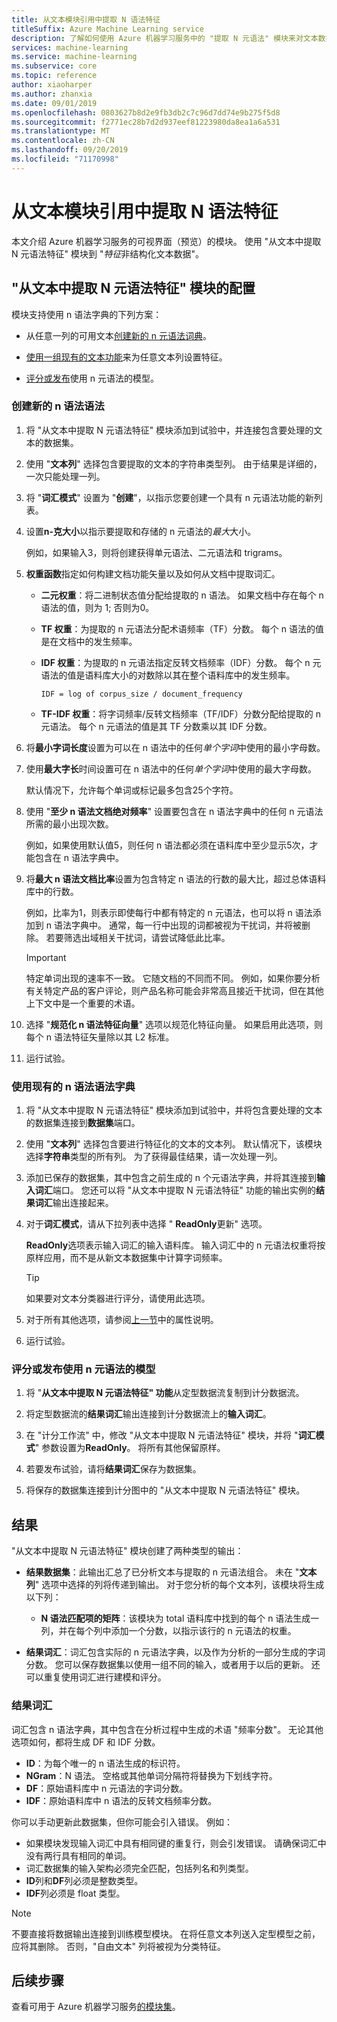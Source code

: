 ```yaml
---
title: 从文本模块引用中提取 N 语法特征
titleSuffix: Azure Machine Learning service
description: 了解如何使用 Azure 机器学习服务中的 "提取 N 元语法" 模块来对文本数据进行特征。
services: machine-learning
ms.service: machine-learning
ms.subservice: core
ms.topic: reference
author: xiaoharper
ms.author: zhanxia
ms.date: 09/01/2019
ms.openlocfilehash: 0803627b8d2e9fb3db2c7c96d7dd74e9b275f5d8
ms.sourcegitcommit: f2771ec28b7d2d937eef81223980da8ea1a6a531
ms.translationtype: MT
ms.contentlocale: zh-CN
ms.lasthandoff: 09/20/2019
ms.locfileid: "71170998"
---
```

# <a name="extract-n-gram-features-from-text-module-reference"></a>从文本模块引用中提取 N 语法特征

本文介绍 Azure 机器学习服务的可视界面（预览）的模块。 使用 "从文本中提取 N 元语法特征" 模块到 "*特征*非结构化文本数据"。 

## <a name="configuration-of-the-extract-n-gram-features-from-text-module"></a>"从文本中提取 N 元语法特征" 模块的配置

模块支持使用 n 语法字典的下列方案：

* 从任意一列的可用文本[创建新的 n 元语法词典](#create-a-new-n-gram-dictionary)。

* [使用一组现有的文本功能](#use-an-existing-n-gram-dictionary)来为任意文本列设置特征。

* [评分或发布](#score-or-publish-a-model-that-uses-n-grams)使用 n 元语法的模型。

### <a name="create-a-new-n-gram-dictionary"></a>创建新的 n 语法语法

1.  将 "从文本中提取 N 元语法特征" 模块添加到试验中，并连接包含要处理的文本的数据集。

1.  使用 "**文本列**" 选择包含要提取的文本的字符串类型列。 由于结果是详细的，一次只能处理一列。

1. 将 "**词汇模式**" 设置为 "**创建**"，以指示您要创建一个具有 n 元语法功能的新列表。 

1. 设置**n-克大小**以指示要提取和存储的 n 元语法的*最大*大小。 

    例如，如果输入3，则将创建获得单元语法、二元语法和 trigrams。

1. **权重函数**指定如何构建文档功能矢量以及如何从文档中提取词汇。

    * **二元权重**：将二进制状态值分配给提取的 n 语法。 如果文档中存在每个 n 语法的值，则为 1; 否则为0。

    * **TF 权重**：为提取的 n 元语法分配术语频率（TF）分数。 每个 n 语法的值是在文档中的发生频率。

    * **IDF 权重**：为提取的 n 元语法指定反转文档频率（IDF）分数。 每个 n 元语法的值是语料库大小的对数除以其在整个语料库中的发生频率。
    
      `IDF = log of corpus_size / document_frequency`
 
    *  **TF-IDF 权重**：将字词频率/反转文档频率（TF/IDF）分数分配给提取的 n 元语法。 每个 n 元语法的值是其 TF 分数乘以其 IDF 分数。

1. 将**最小字词长度**设置为可以在 n 语法中的任何*单个字词*中使用的最小字母数。

1. 使用**最大字长**时间设置可在 n 语法中的任何*单个字词*中使用的最大字母数。

    默认情况下，允许每个单词或标记最多包含25个字符。

1. 使用 "**至少 n 语法文档绝对频率**" 设置要包含在 n 语法字典中的任何 n 元语法所需的最小出现次数。 

    例如，如果使用默认值5，则任何 n 语法都必须在语料库中至少显示5次，才能包含在 n 语法字典中。 

1.  将**最大 n 语法文档比率**设置为包含特定 n 语法的行数的最大比，超过总体语料库中的行数。

    例如，比率为1，则表示即使每行中都有特定的 n 元语法，也可以将 n 语法添加到 n 语法字典中。 通常，每一行中出现的词都被视为干扰词，并将被删除。 若要筛选出域相关干扰词，请尝试降低此比率。

    > [!IMPORTANT]
    > 特定单词出现的速率不一致。 它随文档的不同而不同。 例如，如果你要分析有关特定产品的客户评论，则产品名称可能会非常高且接近干扰词，但在其他上下文中是一个重要的术语。

1. 选择 "**规范化 n 语法特征向量**" 选项以规范化特征向量。 如果启用此选项，则每个 n 语法特征矢量除以其 L2 标准。

1. 运行试验。

### <a name="use-an-existing-n-gram-dictionary"></a>使用现有的 n 语法语法字典

1.  将 "从文本中提取 N 元语法特征" 模块添加到试验中，并将包含要处理的文本的数据集连接到**数据集**端口。

1.  使用 "**文本列**" 选择包含要进行特征化的文本的文本列。 默认情况下，该模块选择**字符串**类型的所有列。 为了获得最佳结果，请一次处理一列。

1. 添加已保存的数据集，其中包含之前生成的 n 个元语法字典，并将其连接到**输入词汇**端口。 您还可以将 "从文本中提取 N 元语法特征" 功能的输出实例的**结果词汇**输出连接起来。

1. 对于**词汇模式**，请从下拉列表中选择 " **ReadOnly**更新" 选项。

   **ReadOnly**选项表示输入词汇的输入语料库。 输入词汇中的 n 元语法权重将按原样应用，而不是从新文本数据集中计算字词频率。

   > [!TIP]
   > 如果要对文本分类器进行评分，请使用此选项。

1.  对于所有其他选项，请参阅[上一节](#create-a-new-n-gram-dictionary)中的属性说明。

1.  运行试验。

### <a name="score-or-publish-a-model-that-uses-n-grams"></a>评分或发布使用 n 元语法的模型

1.  将 "**从文本中提取 N 元语法特征" 功能**从定型数据流复制到计分数据流。

1.  将定型数据流的**结果词汇**输出连接到计分数据流上的**输入词汇**。

1.  在 "计分工作流" 中，修改 "从文本中提取 N 元语法特征" 模块，并将 "**词汇模式**" 参数设置为**ReadOnly**。 将所有其他保留原样。

1.  若要发布试验，请将**结果词汇**保存为数据集。

1.  将保存的数据集连接到计分图中的 "从文本中提取 N 元语法特征" 模块。

## <a name="results"></a>结果

"从文本中提取 N 元语法特征" 模块创建了两种类型的输出： 

* **结果数据集**：此输出汇总了已分析文本与提取的 n 元语法组合。 未在 "**文本列**" 选项中选择的列将传递到输出。 对于您分析的每个文本列，该模块将生成以下列：

  * **N 语法匹配项的矩阵**：该模块为 total 语料库中找到的每个 n 语法生成一列，并在每个列中添加一个分数，以指示该行的 n 元语法的权重。 

* **结果词汇**：词汇包含实际的 n 元语法字典，以及作为分析的一部分生成的字词分数。 您可以保存数据集以使用一组不同的输入，或者用于以后的更新。 还可以重复使用词汇进行建模和评分。

### <a name="result-vocabulary"></a>结果词汇

词汇包含 n 语法字典，其中包含在分析过程中生成的术语 "频率分数"。 无论其他选项如何，都将生成 DF 和 IDF 分数。

+ **ID**：为每个唯一的 n 语法生成的标识符。
+ **NGram**：N 语法。 空格或其他单词分隔符将替换为下划线字符。
+ **DF**：原始语料库中 n 元语法的字词分数。
+ **IDF**：原始语料库中 n 语法的反转文档频率分数。

你可以手动更新此数据集，但你可能会引入错误。 例如：

* 如果模块发现输入词汇中具有相同键的重复行，则会引发错误。 请确保词汇中没有两行具有相同的单词。
* 词汇数据集的输入架构必须完全匹配，包括列名和列类型。 
* **ID**列和**DF**列必须是整数类型。 
* **IDF**列必须是 float 类型。

> [!Note]
> 不要直接将数据输出连接到训练模型模块。 在将任意文本列送入定型模型之前，应将其删除。 否则，"自由文本" 列将被视为分类特征。

## <a name="next-steps"></a>后续步骤

查看可用于 Azure 机器学习服务[的模块集](module-reference.md)。 
